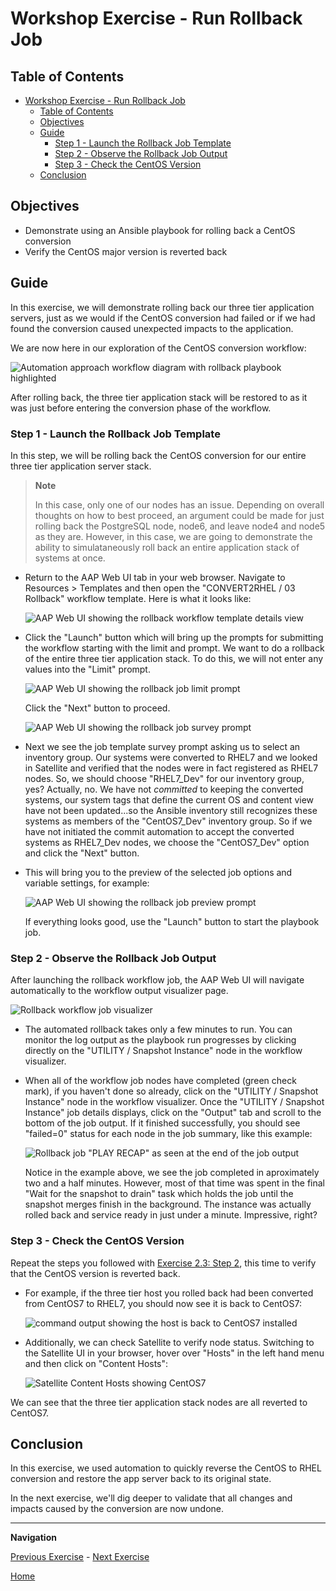 # Workshop Exercise - Run Rollback Job

## Table of Contents

- [Workshop Exercise - Run Rollback Job](#workshop-exercise---run-rollback-job)
  - [Table of Contents](#table-of-contents)
  - [Objectives](#objectives)
  - [Guide](#guide)
    - [Step 1 - Launch the Rollback Job Template](#step-1---launch-the-rollback-job-template)
    - [Step 2 - Observe the Rollback Job Output](#step-2---observe-the-rollback-job-output)
    - [Step 3 - Check the CentOS Version](#step-3---check-the-centos-version)
  - [Conclusion](#conclusion)

## Objectives

* Demonstrate using an Ansible playbook for rolling back a CentOS conversion
* Verify the CentOS major version is reverted back

## Guide

In this exercise, we will demonstrate rolling back our three tier application servers, just as we would if the CentOS conversion had failed or if we had found the conversion caused unexpected impacts to the application.

We are now here in our exploration of the CentOS conversion workflow:

![Automation approach workflow diagram with rollback playbook highlighted](images/conversion-workflow-hl-rollback.png)

After rolling back, the three tier application stack will be restored to as it was just before entering the conversion phase of the workflow.

### Step 1 - Launch the Rollback Job Template

In this step, we will be rolling back the CentOS conversion for our entire three tier application server stack.

> **Note**
>
> In this case, only one of our nodes has an issue. Depending on overall thoughts on how to best proceed, an argument could be made for just rolling back the PostgreSQL node, node6, and leave node4 and node5 as they are. However, in this case, we are going to demonstrate the ability to simulataneously roll back an entire application stack of systems at once.

- Return to the AAP Web UI tab in your web browser. Navigate to Resources > Templates and then open the "CONVERT2RHEL / 03 Rollback" workflow template. Here is what it looks like:

  ![AAP Web UI showing the rollback workflow template details view](images/rollback_template.png)

- Click the "Launch" button which will bring up the prompts for submitting the workflow starting with the limit and prompt. We want to do a rollback of the entire three tier application stack. To do this, we will not enter any values into the "Limit" prompt.

  ![AAP Web UI showing the rollback job limit prompt](images/rollback_prompts.png)

  Click the "Next" button to proceed.

  ![AAP Web UI showing the rollback job survey prompt](images/rollback_survey.png)

- Next we see the job template survey prompt asking us to select an inventory group. Our systems were converted to RHEL7 and we looked in Satellite and verified that the nodes were in fact registered as RHEL7 nodes. So, we should choose "RHEL7_Dev" for our inventory group, yes? Actually, no. We have not _committed_ to keeping the converted systems, our system tags that define the current OS and content view have not been updated...so the Ansible inventory still recognizes these systems as members of the "CentOS7_Dev" inventory group. So if we have not initiated the commit automation to accept the converted systems as RHEL7_Dev nodes, we choose the "CentOS7_Dev" option and click the "Next" button.

- This will bring you to the preview of the selected job options and variable settings, for example:

  ![AAP Web UI showing the rollback job preview prompt](images/rollback_preview.png)

  If everything looks good, use the "Launch" button to start the playbook job.

### Step 2 - Observe the Rollback Job Output

After launching the rollback workflow job, the AAP Web UI will navigate automatically to the workflow output visualizer page.

  ![Rollback workflow job visualizer](images/rollback_workflow_job_visual.png)

- The automated rollback takes only a few minutes to run. You can monitor the log output as the playbook run progresses by clicking directly on the "UTILITY / Snapshot Instance" node in the workflow visualizer.

- When all of the workflow job nodes have completed (green check mark), if you haven't done so already, click on the "UTILITY / Snapshot Instance" node in the workflow visualizer. Once the "UTILITY / Snapshot Instance" job details displays, click on the "Output" tab and scroll to the bottom of the job output. If it finished successfully, you should see "failed=0" status for each node in the job summary, like this example:

  ![Rollback job "PLAY RECAP" as seen at the end of the job output](images/rollback_job_recap.png)

  Notice in the example above, we see the job completed in aproximately two and a half minutes. However, most of that time was spent in the final "Wait for the snapshot to drain" task which holds the job until the snapshot merges finish in the background. The instance was actually rolled back and service ready in just under a minute. Impressive, right?

### Step 3 - Check the CentOS Version

Repeat the steps you followed with [Exercise 2.3: Step 2](../2.3-check-upg/README.md#step-2---verify-the-hosts-are-converted-to-next-rhel-version), this time to verify that the CentOS version is reverted back.

- For example, if the three tier host you rolled back had been converted from CentOS7 to RHEL7, you should now see it is back to CentOS7:

  ![command output showing the host is back to CentOS7 installed](images/commands_after_rollback.png)

- Additionally, we can check Satellite to verify node status. Switching to the Satellite UI in your browser, hover over "Hosts" in the left hand menu and then click on "Content Hosts":

  ![Satellite Content Hosts showing CentOS7](images/rollback_satellite_content_hosts.png)

We can see that the three tier application stack nodes are all reverted to CentOS7.

## Conclusion

In this exercise, we used automation to quickly reverse the CentOS to RHEL conversion and restore the app server back to its original state.

In the next exercise, we'll dig deeper to validate that all changes and impacts caused by the conversion are now undone.

---

**Navigation**

[Previous Exercise](../3.1-error-condition/README.md) - [Next Exercise](../3.3-check-undo/README.md)

[Home](../README.md)

